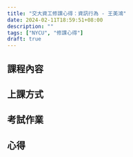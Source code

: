 ```yaml
---
title: "交大資工修課心得：資訊行為 - 王美鴻"
date: 2024-02-11T18:59:51+08:00
description: ""
tags: ["NYCU", "修課心得"]
draft: true
---
```



## 課程內容

## 上課方式

## 考試作業

## 心得